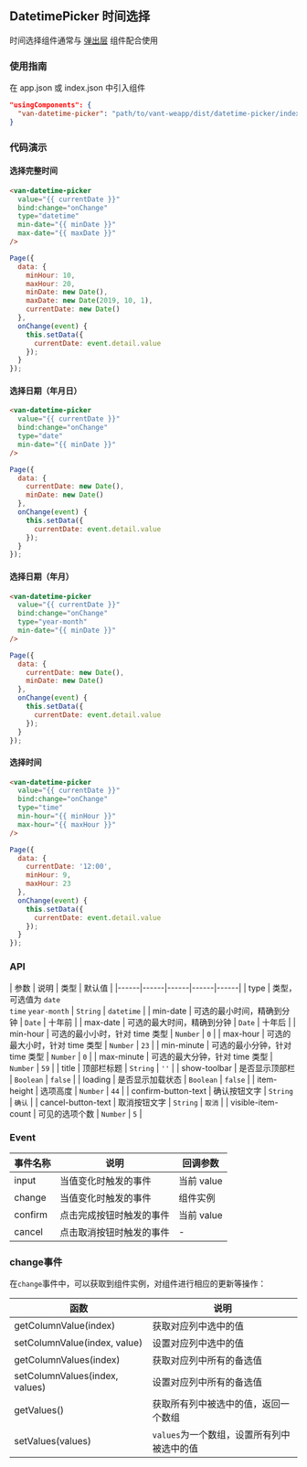 ## DatetimePicker 时间选择
时间选择组件通常与 [弹出层](#/popup) 组件配合使用

### 使用指南
在 app.json 或 index.json 中引入组件
```json
"usingComponents": {
  "van-datetime-picker": "path/to/vant-weapp/dist/datetime-picker/index"
}
```

### 代码演示

#### 选择完整时间

```html
<van-datetime-picker
  value="{{ currentDate }}"
  bind:change="onChange"
  type="datetime"
  min-date="{{ minDate }}"
  max-date="{{ maxDate }}"
/>
```

```javascript
Page({
  data: {
    minHour: 10,
    maxHour: 20,
    minDate: new Date(),
    maxDate: new Date(2019, 10, 1),
    currentDate: new Date()
  },
  onChange(event) {
    this.setData({
      currentDate: event.detail.value
    });
  }
});
```

#### 选择日期（年月日）

```html
<van-datetime-picker
  value="{{ currentDate }}"
  bind:change="onChange"
  type="date"
  min-date="{{ minDate }}"
/>
```

```js
Page({
  data: {
    currentDate: new Date(),
    minDate: new Date()
  },
  onChange(event) {
    this.setData({
      currentDate: event.detail.value
    });
  }
});
```

#### 选择日期（年月）

```html
<van-datetime-picker
  value="{{ currentDate }}"
  bind:change="onChange"
  type="year-month"
  min-date="{{ minDate }}"
/>
```

```js
Page({
  data: {
    currentDate: new Date(),
    minDate: new Date()
  },
  onChange(event) {
    this.setData({
      currentDate: event.detail.value
    });
  }
});
```

#### 选择时间

```html
<van-datetime-picker
  value="{{ currentDate }}"
  bind:change="onChange"
  type="time"
  min-hour="{{ minHour }}"
  max-hour="{{ maxHour }}"
/>
```

```js
Page({
  data: {
    currentDate: '12:00',
    minHour: 9,
    maxHour: 23
  },
  onChange(event) {
    this.setData({
      currentDate: event.detail.value
    });
  }
});
```

### API

| 参数 | 说明 | 类型 | 默认值 |
|------|------|------|------|------|
| type | 类型，可选值为 `date` <br> `time` `year-month` | `String` | `datetime` |
| min-date | 可选的最小时间，精确到分钟 | `Date` | 十年前 |
| max-date | 可选的最大时间，精确到分钟 | `Date` | 十年后 |
| min-hour | 可选的最小小时，针对 time 类型 | `Number` | `0` |
| max-hour | 可选的最大小时，针对 time 类型 | `Number` | `23` |
| min-minute | 可选的最小分钟，针对 time 类型 | `Number` | `0` |
| max-minute | 可选的最大分钟，针对 time 类型 | `Number` | `59` |
| title | 顶部栏标题 | `String` | `''` |
| show-toolbar | 是否显示顶部栏 | `Boolean` | `false` |
| loading | 是否显示加载状态 | `Boolean` | `false` |
| item-height | 选项高度 | `Number` | `44` |
| confirm-button-text | 确认按钮文字 | `String` | `确认` |
| cancel-button-text | 取消按钮文字 | `String` | `取消` |
| visible-item-count | 可见的选项个数 | `Number` | `5` |

### Event

| 事件名称 | 说明 | 回调参数 |
|------|------|------|
| input | 当值变化时触发的事件 | 当前 value |
| change | 当值变化时触发的事件 | 组件实例 |
| confirm | 点击完成按钮时触发的事件 | 当前 value |
| cancel | 点击取消按钮时触发的事件 | - |

### change事件

在`change`事件中，可以获取到组件实例，对组件进行相应的更新等操作：

| 函数 | 说明 |
|------|------|
| getColumnValue(index) | 获取对应列中选中的值 |
| setColumnValue(index, value) | 设置对应列中选中的值 |
| getColumnValues(index) | 获取对应列中所有的备选值 |
| setColumnValues(index, values) | 设置对应列中所有的备选值 |
| getValues() | 获取所有列中被选中的值，返回一个数组 |
| setValues(values) | `values`为一个数组，设置所有列中被选中的值 |
